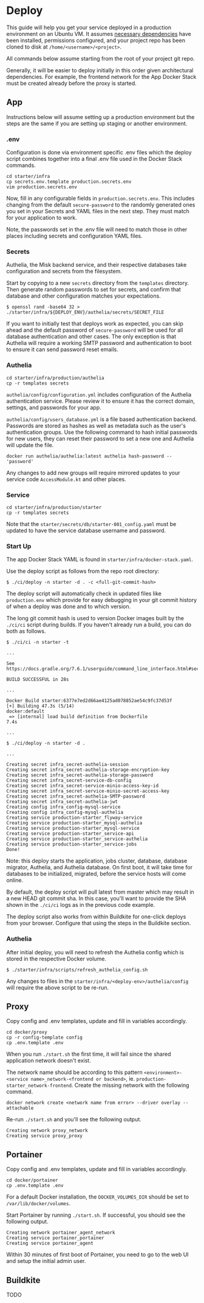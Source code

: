 # Deploy

This guide will help you get your service deployed in a production environment on an Ubuntu VM. It assumes [necessary dependencies](/docs/guides/architecture/vm-dependencies) have been installed, permissions configured, and your project repo has been cloned to disk at `/home/<username>/<project>`.

All commands below assume starting from the root of your project git repo.

Generally, it will be easier to deploy initially in this order given architectural dependencies. For example, the frontend network for the App Docker Stack must be created already before the proxy is started.


## App

Instructions below will assume setting up a production environment but the steps are the same if you are setting up staging or another environment.

### .env

Configuration is done via environment specific .env files which the deploy script combines together into a final .env file used in the Docker Stack commands.

```
cd starter/infra
cp secrets.env.template production.secrets.env
vim production.secrets.env
```

Now, fill in any configurable fields in `production.secrets.env`. This includes changing from the default `secure-password` to the randomly generated ones you set in your Secrets and YAML files in the next step. They must match for your application to work.

Note, the passwords set in the .env file will need to match those in other places including secrets and configuration YAML files.

### Secrets

Authelia, the Misk backend service, and their respective databases take configuration and secrets from the filesystem.

Start by copying to a new `secrets` directory from the `templates` directory. Then generate random passwords to set for secrets, and confirm that database and other configuration matches your expectations.

```
$ openssl rand -base64 32 > ./starter/infra/${DEPLOY_ENV}/authelia/secrets/SECRET_FILE
```

If you want to initially test that deploys work as expected, you can skip ahead and the default password of `secure-password` will be used for all database authentication and other cases. The only exception is that Authelia will require a working SMTP password and authentication to boot to ensure it can send password reset emails.

### Authelia

```
cd starter/infra/production/authelia
cp -r templates secrets
```

`authelia/config/configuration.yml` includes configuration of the Authelia authentication service. Please review it to ensure it has the correct domain, settings, and passwords for your app.

`authelia/config/users_database.yml` is a file based authentication backend. Passwords are stored as hashes as well as metadata such as the user's authentication groups. Use the following command to hash initial passwords for new users, they can reset their password to set a new one and Authelia will update the file.

```
docker run authelia/authelia:latest authelia hash-password -- 'password'
```

Any changes to add new groups will require mirrored updates to your service code `AccessModule.kt` and other places.

### Service

```
cd starter/infra/production/starter
cp -r templates secrets
```

Note that the `starter/secrets/db/starter-001_config.yaml` must be updated to have the service database username and password.

### Start Up

The app Docker Stack YAML is found in `starter/infra/docker-stack.yaml`.

Use the deploy script as follows from the repo root directory:

```
$ ./ci/deploy -n starter -d . -c <full-git-commit-hash>
```

The deploy script will automatically check in updated files like `production.env` which provide for easy debugging in your git commit history of when a deploy was done and to which version.

The long git commit hash is used to version Docker images built by the `./ci/ci` script during builds. If you haven't already run a build, you can do both as follows.

```
$ ./ci/ci -n starter -t

...

See https://docs.gradle.org/7.6.1/userguide/command_line_interface.html#sec:command_line_warnings

BUILD SUCCESSFUL in 28s

...

Docker Build starter:6377e7ed2d66ae4125ad078852ae54c9fc37d53f
[+] Building 47.3s (5/14)                                        docker:default
 => [internal] load build definition from Dockerfile                       7.4s

...

$ ./ci/deploy -n starter -d .

...

Creating secret infra_secret-authelia-session
Creating secret infra_secret-authelia-storage-encryption-key
Creating secret infra_secret-authelia-storage-password
Creating secret infra_secret-service-db-config
Creating secret infra_secret-service-minio-access-key-id
Creating secret infra_secret-service-minio-secret-access-key
Creating secret infra_secret-authelia-SMTP-password
Creating secret infra_secret-authelia-jwt
Creating config infra_config-mysql-service
Creating config infra_config-mysql-authelia
Creating service production-starter_flyway-service
Creating service production-starter_mysql-authelia
Creating service production-starter_mysql-service
Creating service production-starter_service-api
Creating service production-starter_service-authelia
Creating service production-starter_service-jobs
Done!

```

Note: this deploy starts the application, jobs cluster, database, database migrator, Authelia, and Authelia database. On first boot, it will take time for databases to be initialized, migrated, before the service hosts will come online.

By default, the deploy script will pull latest from master which may result in a new HEAD git commit sha. In this case, you'll want to provide the SHA shown in the `./ci/ci` logs as in the previous code example.

The deploy script also works from within Buildkite for one-click deploys from your browser. Configure that using the steps in the Buildkite section.

### Authelia

After initial deploy, you will need to refresh the Authelia config which is stored in the respective Docker volume.

```
$ ./starter/infra/scripts/refresh_authelia_config.sh
```

Any changes to files in the `starter/infra/<deploy-env>/authelia/config` will require the above script to be re-run.

## Proxy

Copy config and .env templates, update and fill in variables accordingly.

```
cd docker/proxy
cp -r config-template config
cp .env.template .env
```

When you run `./start.sh` the first time, it will fail since the shared application network doesn't exist. 

The network name should be according to this pattern `<environment>-<service name>_network-<frontend or backend>`, ie. `production-starter_network-frontend`. Create the missing network with the following command.

```
docker network create <network name from error> --driver overlay --attachable
```

Re-run `./start.sh` and you'll see the following output.

```
Creating network proxy_network
Creating service proxy_proxy
```

## Portainer

Copy config and .env templates, update and fill in variables accordingly.

```
cd docker/portainer
cp .env.template .env
```

For a default Docker installation, the `DOCKER_VOLUMES_DIR` should be set to `/var/lib/docker/volumes`.

Start Portainer by running `./start.sh`. If successful, you should see the following output.

```
Creating network portainer_agent_network
Creating service portainer_portainer
Creating service portainer_agent
```

Within 30 minutes of first boot of Portainer, you need to go to the web UI and setup the initial admin user.




## Buildkite

TODO
